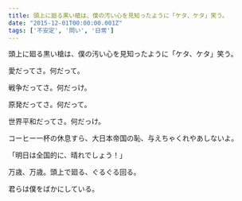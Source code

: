 ```yaml
---
title: 頭上に廻る黒い槍は、僕の汚い心を見知ったように「ケタ、ケタ」笑う。
date: "2015-12-01T00:00:00.001Z"
tags: ['不安定', '問い', '日常']
---
```


頭上に廻る黒い槍は、僕の汚い心を見知ったように「ケタ、ケタ」笑う。

愛だってさ。何だって。

戦争だってさ。何だっけ。

原発だってさ。何だって。

世界平和だってさ。何だっけ。

コーヒー一杯の休息すら、大日本帝国の恥、与えちゃくれやあしないよ。

「明日は全国的に、晴れでしょう！」

万歳、万歳。頭上で廻る、ぐるぐる回る。

君らは僕をばかにしている。

